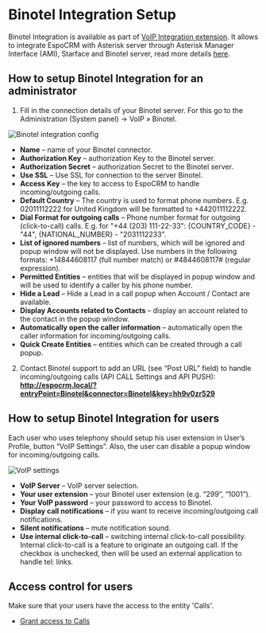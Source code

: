 # Binotel Integration Setup

Binotel Integration is available as part of [VoIP Integration extension](https://www.espocrm.com/extensions/voip-integration/). It allows to integrate EspoCRM with Asterisk server through Asterisk Manager Interface (AMI), Starface and Binotel server, read more details [here](https://www.espocrm.com/features/binotel-integration/).


## How to setup Binotel Integration for an administrator

1. Fill in the connection details of your Binotel server. For this go to the Administration (System panel) -> VoIP » Binotel.

![Binotel integration config](../../_static/images/extensions/voip-integration/binotel-admin-setup.png)

* **Name** – name of your Binotel connector.
* **Authorization Key** – authorization Key to the Binotel server.
* **Authorization Secret** – authorization Secret to the Binotel server.
* **Use SSL** – Use SSL for connection to the server Binotel.
* **Access Key** – the key to access to EspoCRM to handle incoming/outgoing calls.
* **Default Country** – The country is used to format phone numbers. E.g. 02011112222 for United Kingdom will be formatted to +442011112222.
* **Dial Format for outgoing calls** – Phone number format for outgoing (click-to-call) calls.
E.g. for "+44 (203) 111-22-33": {COUNTRY_CODE} - "44", {NATIONAL_NUMBER} - "2031112233".
* **List of ignored numbers** – list of numbers, which will be ignored and popup window will not be displayed. Use numbers in the following formats: +14844608117 (full number match) or #4844608117# (regular expression).
* **Permitted Entities** – entities that will be displayed in popup window and will be used to identify a caller by his phone number.
* **Hide a Lead** – Hide a Lead in a call popup when Account / Contact are available.
* **Display Accounts related to Contacts** – display an account related to the contact in the popup window.
* **Automatically open the caller information** – automatically open the caller information for incoming/outgoing calls.
* **Quick Create Entities** – entities which can be created through a call popup.

2. Contact Binotel support to add an URL (see “Post URL” field) to handle incoming/outgoing calls (API CALL Settings and API PUSH):
**http://espocrm.local/?entryPoint=Binotel&connector=Binotel&key=hh9v0zr529**


## How to setup Binotel Integration for users

Each user who uses telephony should setup his user extension in User’s Profile, button “VoIP Settings”. Also, the user can disable a popup window for incoming/outgoing calls.

![VoIP settings](../../_static/images/extensions/voip-integration/binotel-user-setup.png)

* **VoIP Server** – VoIP server selection.
* **Your user extension** – your Binotel user extension (e.g. “299”, “1001”).
* **Your VoIP password** – your password to access to Binotel.
* **Display call notifications** – if you want to receive incoming/outgoing call notifications.
* **Silent notifications** – mute notification sound.
* **Use internal click-to-call** – switching internal click-to-call possibility. Internal click-to-call is a feature to originate an outgoing call. If the checkbox is unchecked, then will be used an external application to handle tel: links.

## Access control for users

Make sure that your users have the access to the entity 'Calls'. 

* [Grant access to Calls](customization.md#grant-access-to-calls)
